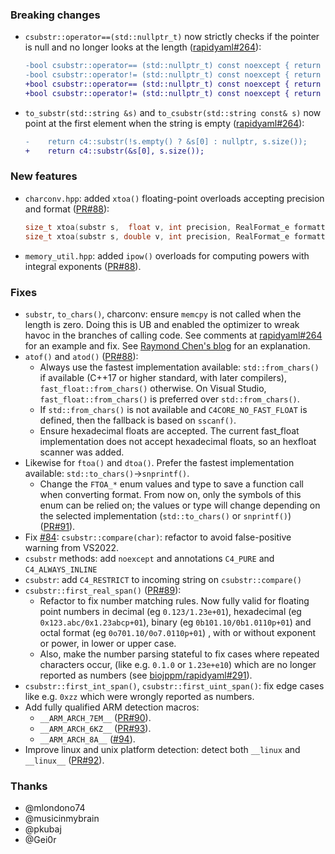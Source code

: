 
### Breaking changes

- `csubstr::operator==(std::nullptr_t)` now strictly checks if the pointer is null and no longer looks at the length ([rapidyaml#264](https://github.com/biojppm/rapidyaml/pull/264)):
  ```diff
  -bool csubstr::operator== (std::nullptr_t) const noexcept { return str == nullptr || len == 0; }
  -bool csubstr::operator!= (std::nullptr_t) const noexcept { return str != nullptr || len == 0; }
  +bool csubstr::operator== (std::nullptr_t) const noexcept { return str == nullptr; }
  +bool csubstr::operator!= (std::nullptr_t) const noexcept { return str != nullptr; }
  ```
- `to_substr(std::string &s)` and `to_csubstr(std::string const& s)` now point at the first element when the string is empty ([rapidyaml#264](https://github.com/biojppm/rapidyaml/pull/264#issuecomment-1264421024)):
  ```diff
  -    return c4::substr(!s.empty() ? &s[0] : nullptr, s.size());
  +    return c4::substr(&s[0], s.size());
  ```

### New features

- `charconv.hpp`: added `xtoa()` floating-point overloads accepting precision and format ([PR#88](https://github.com/biojppm/c4core/pull/88)):
  ```c++
  size_t xtoa(substr s,  float v, int precision, RealFormat_e formatting=FTOA_FLEX) noexcept;
  size_t xtoa(substr s, double v, int precision, RealFormat_e formatting=FTOA_FLEX) noexcept;
  ```
- `memory_util.hpp`: added `ipow()` overloads for computing powers with integral exponents ([PR#88](https://github.com/biojppm/c4core/pull/88)).


### Fixes

- `substr`, `to_chars()`, charconv: ensure `memcpy` is not called when the length is zero. Doing this is UB and enabled the optimizer to wreak havoc in the branches of calling code. See comments at [rapidyaml#264](https://github.com/biojppm/rapidyaml/pull/264#issuecomment-1262133637) for an example and fix. See [Raymond Chen's blog](https://devblogs.microsoft.com/oldnewthing/20140627-00/?p=633) for an explanation.
- `atof()` and `atod()` ([PR#88](https://github.com/biojppm/c4core/pull/88)):
  - Always use the fastest implementation available: `std::from_chars()` if available (C++17 or higher standard, with later compilers), `fast_float::from_chars()` otherwise. On Visual Studio, `fast_float::from_chars()` is preferred over `std::from_chars()`.
  - If `std::from_chars()` is not available and `C4CORE_NO_FAST_FLOAT` is defined, then the fallback is based on `sscanf()`.
  - Ensure hexadecimal floats are accepted. The current fast_float implementation does not accept hexadecimal floats, so an hexfloat scanner was added.
- Likewise for `ftoa()` and `dtoa()`. Prefer the fastest implementation available: `std::to_chars()`->`snprintf()`.
  - Change the `FTOA_*` enum values and type to save a function call when converting format. From now on, only the symbols of this enum can be relied on; the values or type will change depending on the selected implementation (`std::to_chars()` or `snprintf()`) ([PR#91](https://github.com/biojppm/c4core/pull/91)).
- Fix [#84](https://github.com/biojppm/c4core/issues/84): `csubstr::compare(char)`: refactor to avoid false-positive warning from VS2022.
- `csubstr` methods: add `noexcept` and annotations `C4_PURE` and `C4_ALWAYS_INLINE`
- `csubstr`: add `C4_RESTRICT` to incoming string on `csubstr::compare()`
- `csubstr::first_real_span()` ([PR#89](https://github.com/biojppm/c4core/pull/89)):
  - Refactor to fix number matching rules. Now fully valid for floating point numbers in decimal (eg `0.123/1.23e+01`), hexadecimal (eg `0x123.abc/0x1.23abcp+01`), binary (eg `0b101.10/0b1.0110p+01`) and octal format (eg `0o701.10/0o7.0110p+01`) , with or without exponent or power, in lower or upper case.
  - Also, make the number parsing stateful to fix cases where repeated characters occur, (like e.g. `0.1.0` or `1.23e+e10`) which are no longer reported as numbers (see [biojppm/rapidyaml#291](https://github.com/biojppm/rapidyaml/issues/291)).
- `csubstr::first_int_span()`, `csubstr::first_uint_span()`: fix edge cases like e.g. `0xzz` which were wrongly reported as numbers.
- Add fully qualified ARM detection macros:
  - `__ARM_ARCH_7EM__` ([PR#90](https://github.com/biojppm/c4core/pull/90)).
  - `__ARM_ARCH_6KZ__` ([PR#93](https://github.com/biojppm/c4core/pull/93)).
  - `__ARM_ARCH_8A__` ([#94](https://github.com/biojppm/c4core/issues/94)).
- Improve linux and unix platform detection: detect both `__linux` and `__linux__` ([PR#92](https://github.com/biojppm/c4core/pull/92)).


### Thanks

- @mlondono74
- @musicinmybrain
- @pkubaj
- @Gei0r
